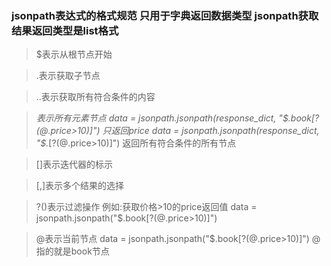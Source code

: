 ### jsonpath表达式的格式规范 只用于字典返回数据类型  jsonpath获取结果返回类型是list格式
> $表示从根节点开始

> .表示获取子节点

> ..表示获取所有符合条件的内容

> *表示所有元素节点 
>data = jsonpath.jsonpath(response_dict, "$.book[?(@.price>10)]")  只返回price
>data = jsonpath.jsonpath(response_dict, "$.*[?(@.price>10)]")  返回所有符合条件的所有节点
 

>[]表示迭代器的标示

>[,]表示多个结果的选择

>?()表示过滤操作  例如:获取价格>10的price返回值
> data = jsonpath.jsonpath("$.book[?(@.price>10)]") 

>@表示当前节点 data = jsonpath.jsonpath("$.book[?(@.price>10)]")
> @指的就是book节点